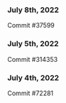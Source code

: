 ### July 8th, 2022

Commit #37599

### July 5th, 2022

Commit #314353


### July 4th, 2022

Commit #72281
